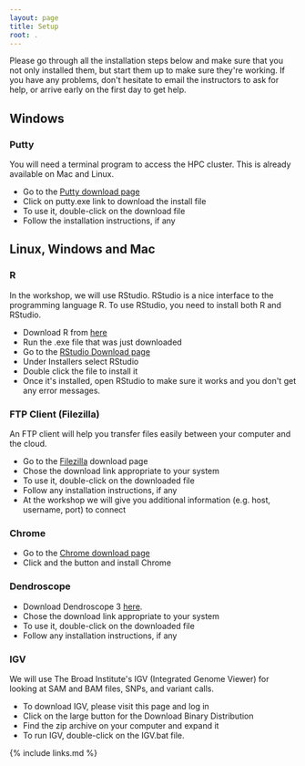 ```yaml
---
layout: page
title: Setup
root: .
---
```


Please go through all the installation steps below and make sure that
you not only installed them, but start them up to make sure they're working.
If you have any problems, don't hesitate to email the instructors to
ask for help, or arrive early on the first day to
get help.

## Windows
### Putty
You will need a terminal program to access the HPC cluster. This is already available on Mac and Linux.
- Go to the [Putty download page](http://www.chiark.greenend.org.uk/~sgtatham/putty/download.html)
- Click on putty.exe link to download the install file
- To use it, double-click on the download file
- Follow the installation instructions, if any 

## Linux, Windows and Mac

### R
In the workshop, we will use RStudio. RStudio is a nice interface to the programming language R. To use RStudio, you need to install both R and RStudio.
 - Download R from [here]()
 - Run the .exe file that was just downloaded
 - Go to the [RStudio Download page](https://www.rstudio.com/products/rstudio/download/)
 - Under Installers select RStudio 
 - Double click the file to install it
 - Once it's installed, open RStudio to make sure it works and you don't get any error messages. 

### FTP Client (Filezilla)
An FTP client will help you transfer files easily between your computer and the cloud.

- Go to the [Filezilla](https://filezilla-project.org/download.php?show_all=1) download page
- Chose the download link appropriate to your system
- To use it, double-click on the downloaded file
- Follow any installation instructions, if any
- At the workshop we will give you additional information (e.g. host, username, port) to connect

### Chrome
- Go to the [Chrome download page](https://www.google.com/chrome/browser/desktop/index.html)
- Click and the button and install Chrome

### Dendroscope
- Download Dendroscope 3 [here](http://ab.inf.uni-tuebingen.de/data/software/dendroscope3/download/welcome.html).
- Chose the download link appropriate to your system
- To use it, double-click on the downloaded file
- Follow any installation instructions, if any

### IGV
We will use The Broad Institute's IGV (Integrated Genome Viewer) for looking at SAM and BAM files, SNPs, and variant calls.
 - To download IGV, please visit this page and log in
 - Click on the large button for the Download Binary Distribution
 - Find the zip archive on your computer and expand it
 - To run IGV, double-click on the IGV.bat file. 




{% include links.md %}
